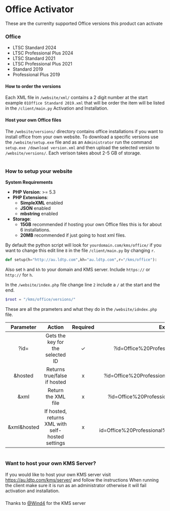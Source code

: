 Office Activator
================

These are the currenlty supported Office versions this product can activate

### Office

- LTSC Standard 2024
- LTSC Professional Plus 2024
- LTSC Standard 2021
- LTSC Professional Plus 2021
- Standard 2019
- Professional Plus 2019

#### How to order the versions

Each XML file in `/website/xml/` contains a 2 digit number at the start example `01Office Standard 2019.xml` that will be order the item will be listed in the `/client/main.py` Activation and Installation.

#### Host your own Office files

The `/website/versions/` directory contains office installations if you want to install office from your own website. To download a specific versions use the `/website/setup.exe` file and as an `Administrator` run the command `setup.exe /download version.xml` and then upload the selected version to `/website/versions/`. Each verison takes about 2-5 GB of storage.

#

### How to setup your website

**System Requirements**

- **PHP Version**: >= 5.3
- **PHP Extensions**:
  - **SimpleXML** enabled
  - **JSON** enabled
  - **mbstring** enabled
- **Storage**:
  - **15GB** recommended if hosting your own Office files this is for about 6 installations.
  - **20MB** recommended if just going to host xml files.

By default the python script will look for `yourdomain.com/kms/office/` if you want to change this edit line `8` in the file `/client/main.py` by changing `r`.

```python
def setup(h="http://au.ldtp.com",kh="au.ldtp.com",r="/kms/office"):
```

Also set  `h` and `kh` to your domain and KMS server. Include `https://` or `http://` for `h`.

In the `/website/index.php` file change line `2` include a `/` at the start and the end.

```php
$root = "/kms/office/versions/"
```

These are all the prameters and what they do in the `/website/idndex.php` file.


|  Parameter  |                      Action                      | Required |                      Example                      |
| :-----------: | :------------------------------------------------: | :--------: | :--------------------------------------------------: |
|    ?id=    |         Gets the key for the selected ID         |    ✓    |      ?id=Office%20Professional%20Plus%202019      |
|   &hosted   |           Returns true/false if hosted           |    x    |   ?id=Office%20Professional%20Plus%202019&hosted   |
|    &xml    |               Return the XML file               |    x    |    ?id=Office%20Professional%20Plus%202019&xml    |
| &xml&hosted | If hosted, returns XML with self-hosted settings |    x    | ?id=Office%20Professional%20Plus%202019&xml&hosted |

#

### Want to host your own KMS Server?

If you would like to host your own KMS server visit https://au.ldtp.com/kms/server/ and follow the instructions
When running the client make sure it is run as an administrator otherwise it will fail activation and installation.
###
Thanks to [@Wind4](https://github.com/Wind4) for the KMS server
